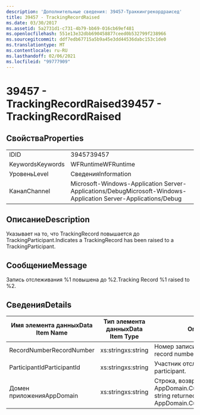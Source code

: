 ```yaml
---
description: 'Дополнительные сведения: 39457-Траккингрекордраисед'
title: 39457 - TrackingRecordRaised
ms.date: 03/30/2017
ms.assetid: 5a2731d1-c731-4b79-bb69-016cb69ef481
ms.openlocfilehash: 551e13e32dbb690458877ceed0b532799f238966
ms.sourcegitcommit: ddf7edb67715a5b9a45e3dd44536dabc153c1de0
ms.translationtype: MT
ms.contentlocale: ru-RU
ms.lasthandoff: 02/06/2021
ms.locfileid: "99777909"
---
```

# <a name="39457---trackingrecordraised"></a><span data-ttu-id="8abe7-103">39457 - TrackingRecordRaised</span><span class="sxs-lookup"><span data-stu-id="8abe7-103">39457 - TrackingRecordRaised</span></span>

## <a name="properties"></a><span data-ttu-id="8abe7-104">Свойства</span><span class="sxs-lookup"><span data-stu-id="8abe7-104">Properties</span></span>  
  
|||  
|-|-|  
|<span data-ttu-id="8abe7-105">ID</span><span class="sxs-lookup"><span data-stu-id="8abe7-105">ID</span></span>|<span data-ttu-id="8abe7-106">39457</span><span class="sxs-lookup"><span data-stu-id="8abe7-106">39457</span></span>|  
|<span data-ttu-id="8abe7-107">Keywords</span><span class="sxs-lookup"><span data-stu-id="8abe7-107">Keywords</span></span>|<span data-ttu-id="8abe7-108">WFRuntime</span><span class="sxs-lookup"><span data-stu-id="8abe7-108">WFRuntime</span></span>|  
|<span data-ttu-id="8abe7-109">Уровень</span><span class="sxs-lookup"><span data-stu-id="8abe7-109">Level</span></span>|<span data-ttu-id="8abe7-110">Сведения</span><span class="sxs-lookup"><span data-stu-id="8abe7-110">Information</span></span>|  
|<span data-ttu-id="8abe7-111">Канал</span><span class="sxs-lookup"><span data-stu-id="8abe7-111">Channel</span></span>|<span data-ttu-id="8abe7-112">Microsoft-Windows-Application Server-Applications/Debug</span><span class="sxs-lookup"><span data-stu-id="8abe7-112">Microsoft-Windows-Application Server-Applications/Debug</span></span>|  
  
## <a name="description"></a><span data-ttu-id="8abe7-113">Описание</span><span class="sxs-lookup"><span data-stu-id="8abe7-113">Description</span></span>  

 <span data-ttu-id="8abe7-114">Указывает на то, что TrackingRecord повышается до TrackingParticipant.</span><span class="sxs-lookup"><span data-stu-id="8abe7-114">Indicates a TrackingRecord has been raised to a TrackingParticipant.</span></span>  
  
## <a name="message"></a><span data-ttu-id="8abe7-115">Сообщение</span><span class="sxs-lookup"><span data-stu-id="8abe7-115">Message</span></span>  

 <span data-ttu-id="8abe7-116">Запись отслеживания %1 повышена до %2.</span><span class="sxs-lookup"><span data-stu-id="8abe7-116">Tracking Record %1 raised to %2.</span></span>  
  
## <a name="details"></a><span data-ttu-id="8abe7-117">Сведения</span><span class="sxs-lookup"><span data-stu-id="8abe7-117">Details</span></span>  
  
|<span data-ttu-id="8abe7-118">Имя элемента данных</span><span class="sxs-lookup"><span data-stu-id="8abe7-118">Data Item Name</span></span>|<span data-ttu-id="8abe7-119">Тип элемента данных</span><span class="sxs-lookup"><span data-stu-id="8abe7-119">Data Item Type</span></span>|<span data-ttu-id="8abe7-120">Описание</span><span class="sxs-lookup"><span data-stu-id="8abe7-120">Description</span></span>|  
|--------------------|--------------------|-----------------|  
|<span data-ttu-id="8abe7-121">RecordNumber</span><span class="sxs-lookup"><span data-stu-id="8abe7-121">RecordNumber</span></span>|<span data-ttu-id="8abe7-122">xs:string</span><span class="sxs-lookup"><span data-stu-id="8abe7-122">xs:string</span></span>|<span data-ttu-id="8abe7-123">Номер записи отслеживания.</span><span class="sxs-lookup"><span data-stu-id="8abe7-123">The tracking record number.</span></span>|  
|<span data-ttu-id="8abe7-124">ParticipantId</span><span class="sxs-lookup"><span data-stu-id="8abe7-124">ParticipantId</span></span>|<span data-ttu-id="8abe7-125">xs:string</span><span class="sxs-lookup"><span data-stu-id="8abe7-125">xs:string</span></span>|<span data-ttu-id="8abe7-126">Участник отслеживания.</span><span class="sxs-lookup"><span data-stu-id="8abe7-126">The tracking participant.</span></span>|  
|<span data-ttu-id="8abe7-127">Домен приложения</span><span class="sxs-lookup"><span data-stu-id="8abe7-127">AppDomain</span></span>|<span data-ttu-id="8abe7-128">xs:string</span><span class="sxs-lookup"><span data-stu-id="8abe7-128">xs:string</span></span>|<span data-ttu-id="8abe7-129">Строка, возвращаемая AppDomain.CurrentDomain.FriendlyName.</span><span class="sxs-lookup"><span data-stu-id="8abe7-129">The string returned by AppDomain.CurrentDomain.FriendlyName.</span></span>|

